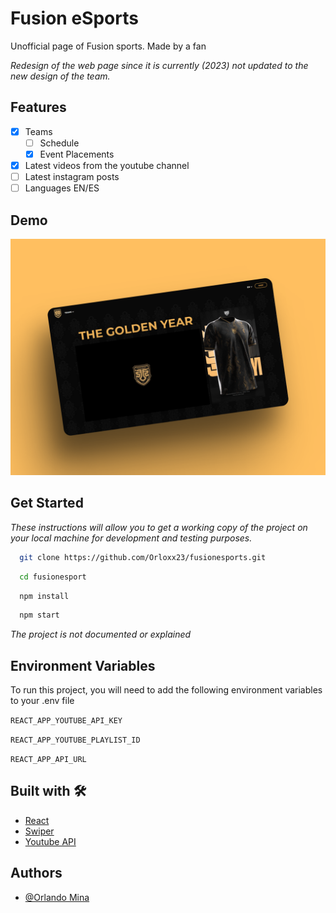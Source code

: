 
# Fusion eSports

Unofficial page of Fusion sports.
Made by a fan

_Redesign of the web page since it is currently (2023) not updated to the new design of the team._


## Features

- [x]  Teams
    - [ ]  Schedule
    - [x]  Event Placements
- [x]  Latest videos from the youtube channel
- [ ]  Latest instagram posts
- [ ]  Languages EN/ES

## Demo

[![Preview](https://github.com/Orloxx23/fusionesports/blob/main/preview/preview.png?raw=true)](https://fusiongg.vercel.app)


## Get Started

_These instructions will allow you to get a working copy of the project on your local machine for development and testing purposes._

```bash
  git clone https://github.com/Orloxx23/fusionesports.git
```

```bash
  cd fusionesport
```

```bash
  npm install
```

```bash
  npm start
```

_The project is not documented or explained_
    
## Environment Variables

To run this project, you will need to add the following environment variables to your .env file

`REACT_APP_YOUTUBE_API_KEY`

`REACT_APP_YOUTUBE_PLAYLIST_ID`

`REACT_APP_API_URL`


## Built with 🛠️

- [React](https://es.reactjs.org/)
- [Swiper](https://swiperjs.com)
- [Youtube API](https://developers.google.com/youtube/v3?hl=es-419)


## Authors

- [@Orlando Mina](https://www.github.com/Orloxx23)

